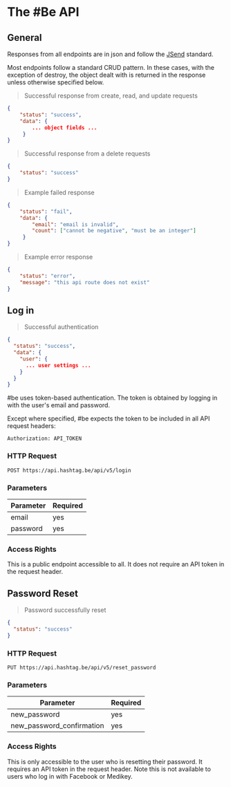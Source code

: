 # The #Be API




## General

Responses from all endpoints are in json and follow the <a href="https://labs.omniti.com/labs/jsend">JSend</a> standard.

Most endpoints follow a standard CRUD pattern. In these cases, with the exception of destroy, the object dealt with is returned in the response unless otherwise specified below.

> Successful response from create, read, and update requests

```json
{
    "status": "success",
    "data": {
        ... object fields ...
     }
}
```

> Successful response from a delete requests

```json
{
    "status": "success"
}
```

> Example failed response

```json
{
    "status": "fail",
    "data": {
        "email": "email is invalid",
        "count": ["cannot be negative", "must be an integer"]
     }
}
```

> Example error response

```json
{
    "status": "error",
    "message": "this api route does not exist"
}
```




## Log in

> Successful authentication

```json
{
  "status": "success",
  "data": {
    "user": {
      ... user settings ...
    }  
  }
}
```

\#be uses token-based authentication. The token is obtained by logging in with the user's email and password.

Except where specified, \#be expects the token to be included in all API request headers:

`Authorization: API_TOKEN`

### HTTP Request

`POST https://api.hashtag.be/api/v5/login`

### Parameters

Parameter | Required
--------- | --------
email | yes
password | yes

### Access Rights

This is a public endpoint accessible to all. It does not require an API token in the request header.




## Password Reset

> Password successfully reset

```json
{
  "status": "success"
}
```

### HTTP Request

`PUT https://api.hashtag.be/api/v5/reset_password`

### Parameters

Parameter | Required
--------- | --------
new_password | yes
new_password_confirmation | yes

### Access Rights

This is only accessible to the user who is resetting their password. It requires an API token in the request header. Note this is not available to users who log in with Facebook or Medikey.
